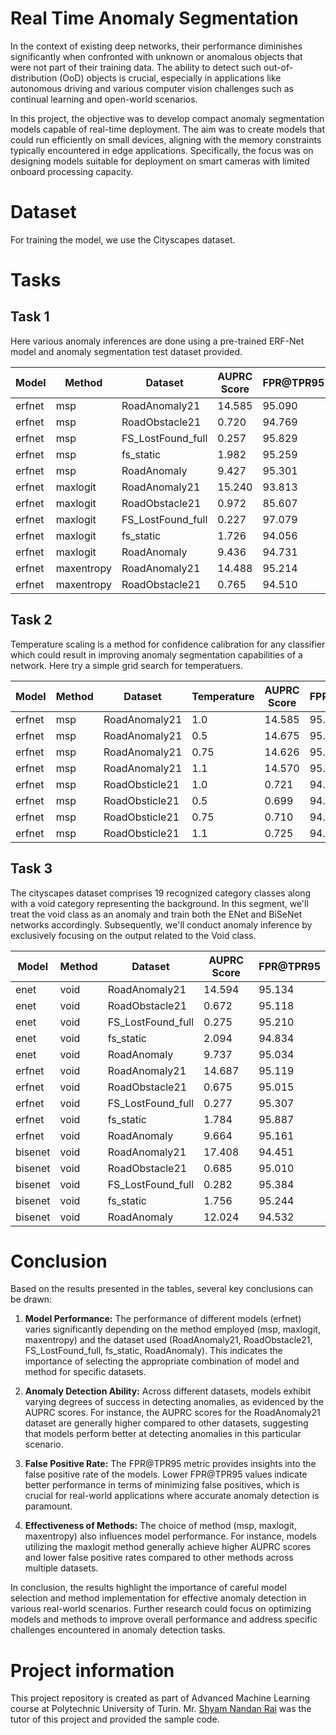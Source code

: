 # Real Time Anomaly Segmentation
In the context of existing deep networks, their performance diminishes significantly when confronted with unknown or anomalous objects that were not part of their training data. The ability to detect such out-of-distribution (OoD) objects is crucial, especially in applications like autonomous driving and various computer vision challenges such as continual learning and open-world scenarios.

In this project, the objective was to develop compact anomaly segmentation models capable of real-time deployment. The aim was to create models that could run efficiently on small devices, aligning with the memory constraints typically encountered in edge applications. Specifically, the focus was on designing models suitable for deployment on smart cameras with limited onboard processing capacity.

# Dataset
For training the model, we use the Cityscapes dataset.

# Tasks

## Task 1
Here various anomaly inferences are done using a pre-trained ERF-Net model and anomaly segmentation test dataset provided.

| Model | Method   | Dataset              | AUPRC Score | FPR@TPR95     |
|-------|----------|----------------------|-------------|---------------|
| erfnet| msp      | RoadAnomaly21        | 14.585      | 95.090        |
| erfnet| msp      | RoadObstacle21       | 0.720       | 94.769        |
| erfnet| msp      | FS_LostFound_full    | 0.257       | 95.829        |
| erfnet| msp      | fs_static            | 1.982       | 95.259        |
| erfnet| msp      | RoadAnomaly          | 9.427       | 95.301        |
| erfnet| maxlogit | RoadAnomaly21        | 15.240      | 93.813        |
| erfnet| maxlogit | RoadObstacle21       | 0.972       | 85.607        |
| erfnet| maxlogit | FS_LostFound_full    | 0.227       | 97.079        |
| erfnet| maxlogit | fs_static            | 1.726       | 94.056        |
| erfnet| maxlogit | RoadAnomaly          | 9.436       | 94.731        |
| erfnet| maxentropy| RoadAnomaly21        | 14.488      | 95.214        |
| erfnet| maxentropy| RoadObstacle21       | 0.765       | 94.510        |

## Task 2
Temperature scaling is a method for confidence calibration for any classifier which could result in improving anomaly segmentation capabilities of a network. Here try a simple grid search for temperatuers.

| Model | Method | Dataset        | Temperature | AUPRC Score | FPR@TPR95      |
|-------|--------|----------------|-------------|-------------|----------------|
| erfnet| msp    | RoadAnomaly21  | 1.0         | 14.585      | 95.090         |
| erfnet| msp    | RoadAnomaly21  | 0.5         | 14.675      | 95.052         |
| erfnet| msp    | RoadAnomaly21  | 0.75        | 14.626      | 95.072         |
| erfnet| msp    | RoadAnomaly21  | 1.1         | 14.570      | 95.098         |
| erfnet| msp    | RoadObsticle21 | 1.0         | 0.721       | 94.769         |
| erfnet| msp    | RoadObsticle21 | 0.5         | 0.699       | 94.886         |
| erfnet| msp    | RoadObsticle21 | 0.75        | 0.710       | 94.827         |
| erfnet| msp    | RoadObsticle21 | 1.1         | 0.725       | 94.745         |

## Task 3
The cityscapes dataset comprises 19 recognized category classes along with a void category representing the background. In this segment, we'll treat the void class as an anomaly and train both the ENet and BiSeNet networks accordingly. Subsequently, we'll conduct anomaly inference by exclusively focusing on the output related to the Void class.

| Model   | Method | Dataset            | AUPRC Score | FPR@TPR95      |
|---------|--------|--------------------|-------------|----------------|
| enet    | void   | RoadAnomaly21      | 14.594      | 95.134         |
| enet    | void   | RoadObstacle21     | 0.672       | 95.118         |
| enet    | void   | FS_LostFound_full  | 0.275       | 95.210         |
| enet    | void   | fs_static          | 2.094       | 94.834         |
| enet    | void   | RoadAnomaly        | 9.737       | 95.034         |
| erfnet  | void   | RoadAnomaly21      | 14.687      | 95.119         |
| erfnet  | void   | RoadObstacle21     | 0.675       | 95.015         |
| erfnet  | void   | FS_LostFound_full  | 0.277       | 95.307         |
| erfnet  | void   | fs_static          | 1.784       | 95.887         |
| erfnet  | void   | RoadAnomaly        | 9.664       | 95.161         |
| bisenet | void   | RoadAnomaly21      | 17.408      | 94.451         |
| bisenet | void   | RoadObstacle21     | 0.685       | 95.010         |
| bisenet | void   | FS_LostFound_full  | 0.282       | 95.384         |
| bisenet | void   | fs_static          | 1.756       | 95.244         |
| bisenet | void   | RoadAnomaly        | 12.024      | 94.532         |

# Conclusion
Based on the results presented in the tables, several key conclusions can be drawn:

1. **Model Performance:** The performance of different models (erfnet) varies significantly depending on the method employed (msp, maxlogit, maxentropy) and the dataset used (RoadAnomaly21, RoadObstacle21, FS_LostFound_full, fs_static, RoadAnomaly). This indicates the importance of selecting the appropriate combination of model and method for specific datasets.

2. **Anomaly Detection Ability:** Across different datasets, models exhibit varying degrees of success in detecting anomalies, as evidenced by the AUPRC scores. For instance, the AUPRC scores for the RoadAnomaly21 dataset are generally higher compared to other datasets, suggesting that models perform better at detecting anomalies in this particular scenario.

3. **False Positive Rate:** The FPR@TPR95 metric provides insights into the false positive rate of the models. Lower FPR@TPR95 values indicate better performance in terms of minimizing false positives, which is crucial for real-world applications where accurate anomaly detection is paramount.

4. **Effectiveness of Methods:** The choice of method (msp, maxlogit, maxentropy) also influences model performance. For instance, models utilizing the maxlogit method generally achieve higher AUPRC scores and lower false positive rates compared to other methods across multiple datasets.

In conclusion, the results highlight the importance of careful model selection and method implementation for effective anomaly detection in various real-world scenarios. Further research could focus on optimizing models and methods to improve overall performance and address specific challenges encountered in anomaly detection tasks.

# Project information
This project repository is created as part of Advanced Machine Learning course at Polytechnic University of Turin. Mr. [Shyam Nandan Rai](https://github.com/shyam671) was the tutor of this project and provided the sample code.